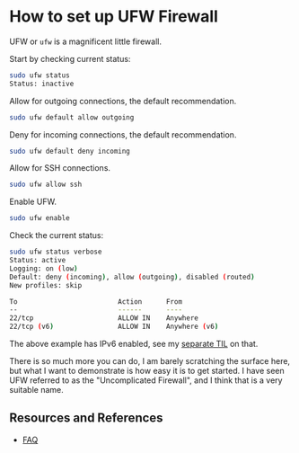 # How to set up UFW Firewall

UFW or `ufw` is a magnificent little firewall.

Start by checking current status:

```bash
sudo ufw status
Status: inactive
```

Allow for outgoing connections, the default recommendation.

```bash
sudo ufw default allow outgoing
```

Deny for incoming connections, the default recommendation.

```bash
sudo ufw default deny incoming
```

Allow for SSH connections.

```bash
sudo ufw allow ssh
```

Enable UFW.

```bash
sudo ufw enable
```

Check the current status:

```bash
sudo ufw status verbose
Status: active
Logging: on (low)
Default: deny (incoming), allow (outgoing), disabled (routed)
New profiles: skip

To                         Action      From
--                         ------      ----
22/tcp                     ALLOW IN    Anywhere
22/tcp (v6)                ALLOW IN    Anywhere (v6)
```

The above example has IPv6 enabled, see my [separate TIL](disable_or_enable_ipv6.md) on that.

There is so much more you can do, I am barely scratching the surface here, but what I want to demonstrate is how easy it is to get started. I have seen UFW referred to as
the "Uncomplicated Firewall", and I think that is a very suitable name.

## Resources and References

- [FAQ](https://www.cyberciti.biz/faq/how-to-configure-firewall-with-ufw-on-ubuntu-20-04-lts/)

